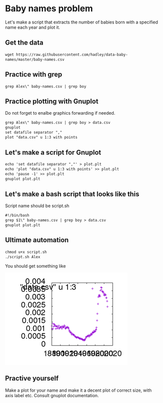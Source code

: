 # Baby names problem
Let's make a script that extracts the number of babies born with a specified name each year and plot it.

## Get the data
```
wget https://raw.githubusercontent.com/hadley/data-baby-names/master/baby-names.csv
```

## Practice with grep
```
grep Alex\" baby-names.csv | grep boy
```

## Practice plotting with Gnuplot
Do not forget to enalbe graphics forwarding if needed.
```
grep Alex\" baby-names.csv | grep boy > data.csv
gnuplot
set datafile separator ","
plot "data.csv" u 1:3 with points
```

## Let's make a script for Gnuplot
```
echo 'set datafile separator ","' > plot.plt
echo 'plot "data.csv" u 1:3 with points' >> plot.plt
echo 'pause -1' >> plot.plt
gnuplot plot.plt
```

## Let's make a bash script that looks like this
Script name should be script.sh
```
#!/bin/bash
grep $1\" baby-names.csv | grep boy > data.csv
gnuplot plot.plt
```

## Ultimate automation
```
chmod u+x script.sh
./script.sh Alex
```

You should get something like

![](babynames.png)

## Practive yourself
Make a plot for your name and make it a decent plot of correct size, with axis label etc. Consult gnuplot documentation.
